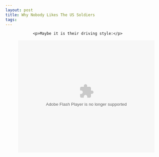 ```yaml
---
layout: post
title: Why Nobody Likes The US Soldiers
tags:
---
```



                <p>Maybe it is their driving style:</p>
<div style="text-align: center;"><object type="application/x-shockwave-flash" style="width: 425px; height: 350px" data="http://www.liveleak.com/player.swf?autostart=false&amp;token=8f93275ed9">
<param name="movie" value="http://www.liveleak.com/player.swf?autostart=false&amp;token=8f93275ed9"></param> </object></div>
